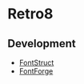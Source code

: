 Retro8
======

Development
-----------

* [FontStruct](http://fontstruct.com)
* [FontForge](https://fontforge.github.io)
